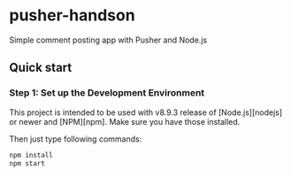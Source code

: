 # pusher-handson

Simple comment posting app with Pusher and Node.js

## Quick start
### Step 1:  Set up the Development Environment
This project is intended to be used with v8.9.3 release of [Node.js][nodejs] or newer and [NPM][npm]. Make sure you have those installed.


Then just type following commands:

```sh
npm install
npm start
```